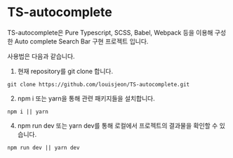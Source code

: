 # TS-autocomplete

TS-autocomplete은 Pure Typescript, SCSS, Babel, Webpack 등을 이용해 구성한 Auto complete Search Bar 구현 프로젝트 입니다.

사용법은 다음과 같습니다.

1. 현재 repository를 git clone 합니다.
```
git clone https://github.com/louisjeon/TS-autocomplete.git
```
2. npm i 또는 yarn을 통해 관련 패키지들을 설치합니다.
```
npm i || yarn
```
4. npm run dev 또는 yarn dev를 통해 로컬에서 프로젝트의 결과물을 확인할 수 있습니다.
```
npm run dev || yarn dev
```
